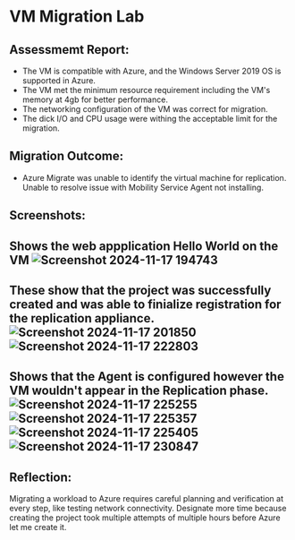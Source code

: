 # VM Migration Lab

## Assessmemt Report:
- The VM is compatible with Azure, and the Windows Server 2019 OS is supported in Azure.
- The VM met the minimum resource requirement including the VM's memory at 4gb for better performance.
- The networking configuration of the VM was correct for migration.
- The dick I/O and CPU usage were withing the acceptable limit for the migration.

## Migration Outcome:
- Azure Migrate was unable to identify the virtual machine for replication. Unable to resolve issue with Mobility Service Agent not installing.

## Screenshots:
Shows the web appplication Hello World on the VM
![Screenshot 2024-11-17 194743](https://github.com/user-attachments/assets/ead613c8-5d72-4169-93b5-53d79e503a4d)
---
These show that the project was successfully created and was able to finialize registration for the replication appliance.
![Screenshot 2024-11-17 201850](https://github.com/user-attachments/assets/4d5a74f0-f506-4bbb-984a-238a4e6274f2)
![Screenshot 2024-11-17 222803](https://github.com/user-attachments/assets/97207f4c-0d61-4a85-8cbf-09e15311b394)
---
Shows that the Agent is configured however the VM wouldn't appear in the Replication phase.
![Screenshot 2024-11-17 225255](https://github.com/user-attachments/assets/6d1a9911-ea6a-413a-a71d-e34422a35ee3)
![Screenshot 2024-11-17 225357](https://github.com/user-attachments/assets/1b996711-e874-4a53-a06d-230442cef22c)
![Screenshot 2024-11-17 225405](https://github.com/user-attachments/assets/116dd811-53e4-4ea6-bb4f-2fee055891a2)
![Screenshot 2024-11-17 230847](https://github.com/user-attachments/assets/863fd114-2b23-43aa-a7bf-79f6dbafcde3)
---

## Reflection:
Migrating a workload to Azure requires careful planning and verification at every step, like testing network connectivity. Designate more time because creating the project took multiple attempts of multiple hours before Azure let me create it.
